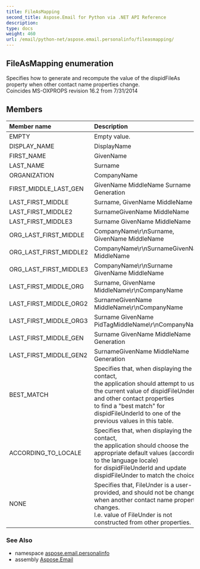 ```yaml
---
title: FileAsMapping
second_title: Aspose.Email for Python via .NET API Reference
description: 
type: docs
weight: 460
url: /email/python-net/aspose.email.personalinfo/fileasmapping/
---
```


## FileAsMapping enumeration

Specifies how to generate and recompute the value of the dispidFileAs property when other contact name properties change.<br/>            Coincides MS-OXPROPS revision 16.2 from 7/31/2014

## Members
| Member name | Description |
| :- | :- |
|EMPTY|Empty value.|
|DISPLAY_NAME|DisplayName|
|FIRST_NAME|GivenName|
|LAST_NAME|Surname|
|ORGANIZATION|CompanyName|
|FIRST_MIDDLE_LAST_GEN|GivenName MiddleName Surname Generation|
|LAST_FIRST_MIDDLE|Surname, GivenName MiddleName|
|LAST_FIRST_MIDDLE2|SurnameGivenName MiddleName|
|LAST_FIRST_MIDDLE3|Surname GivenName MiddleName|
|ORG_LAST_FIRST_MIDDLE|CompanyName\r\nSurname, GivenName MiddleName|
|ORG_LAST_FIRST_MIDDLE2|CompanyName\r\nSurnameGivenName MiddleName|
|ORG_LAST_FIRST_MIDDLE3|CompanyName\r\nSurname GivenName MiddleName|
|LAST_FIRST_MIDDLE_ORG|Surname, GivenName MiddleName\r\nCompanyName|
|LAST_FIRST_MIDDLE_ORG2|SurnameGivenName MiddleName\r\nCompanyName|
|LAST_FIRST_MIDDLE_ORG3|Surname GivenName PidTagMiddleName\r\nCompanyName|
|LAST_FIRST_MIDDLE_GEN|Surname GivenName MiddleName Generation|
|LAST_FIRST_MIDDLE_GEN2|SurnameGivenName MiddleName Generation|
|BEST_MATCH|Specifies that, when displaying the contact, <br/>            the application should attempt to use the current value of dispidFileUnder and other contact properties <br/>            to find a "best match" for dispidFileUnderId to one of the previous values in this table.|
|ACCORDING_TO_LOCALE|Specifies that, when displaying the contact, <br/>            the application should choose the appropriate default values (according to the language locale) <br/>            for dispidFileUnderId and update dispidFileUnder to match the choice.|
|NONE|Specifies that, FileUnder is a user-provided, and should not be changed when another contact name property changes.<br/>            I.e. value of FileUnder is not constructed from other properties.|

### See Also

* namespace [aspose.email.personalinfo](/email/python-net/aspose.email.personalinfo/)
* assembly [Aspose.Email](/slides/python-net/)

